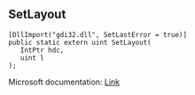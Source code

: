 ## SetLayout

```
[DllImport("gdi32.dll", SetLastError = true)]
public static extern uint SetLayout(
   IntPtr hdc,
   uint l
);
```

Microsoft documentation: [Link](https://docs.microsoft.com/en-us/windows/win32/api/wingdi/nf-wingdi-setlayout)
